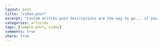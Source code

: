 ```yaml
---
layout: post
title: "video-post"
excerpt: "Custom written post descriptions are the way to go... if you're not lazy."
categories: articles
tags: [sample-post, video]
comments: true
share: true
---
```

<br>
<div class="apester-media" data-media-id="5a563a970402850001124b49" height="512"></div><script async src="//static.apester.com/js/sdk/v2.0/apester-javascript-sdk.min.js"></script>
